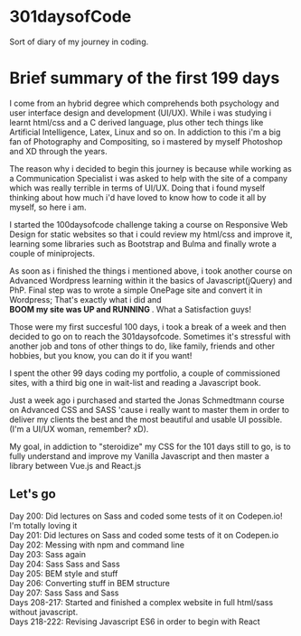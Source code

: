 # 301daysofCode
Sort of diary of my journey in coding. 

<h1>Brief summary of the first 199 days</h1>
<p>I come from an hybrid degree which comprehends both psychology and user interface design and development (UI/UX). While i was studying i learnt html/css and a C derived language, plus other tech things like Artificial Intelligence, Latex, Linux and so on. 
In addiction to this i'm a big fan of Photography and Compositing, so i mastered by myself Photoshop and XD through the years. 

The reason why i decided to begin this journey is because while working as a Communication Specialist i was asked to help with the site of a company which was really terrible in terms of UI/UX. Doing that i found myself thinking about how much i'd have loved to know how to code it all by myself, so here i am. 

I started the 100daysofcode challenge taking a course on Responsive Web Design for static websites so that i could review my html/css and improve it, learning some libraries such as Bootstrap and Bulma and finally wrote a couple of miniprojects. 

As soon as i finished the things i mentioned above, i took another course on Advanced Wordpress learning within it the basics of Javascript(jQuery) and PhP. Final step was to wrote a simple OnePage site and convert it in Wordpress; That's exactly what i did and <br> <strong> BOOM my site was UP and RUNNING </strong>. What a Satisfaction guys!

Those were my first succesful 100 days, i took a break of a week and then decided to go on to reach the 301daysofcode. Sometimes it's stressful with another job and tons of other things to do, like family, friends and other hobbies, but you know, you can do it if you want!

I spent the other 99 days coding my portfolio, a couple of commissioned sites, with a third big one in wait-list and reading a Javascript book.

Just a week ago i purchased and started the Jonas Schmedtmann course on Advanced CSS and SASS 'cause i really want to master them in order to deliver my clients the best and the most beautiful and usable UI possible. (I'm a UI/UX woman, remember? xD). 

My goal, in addiction to "steroidize" my CSS for the 101 days still to go, is to fully understand and improve my Vanilla Javascript and then master a library between Vue.js and React.js 
</p>

<h2> Let's go </h2>
Day 200: Did lectures on Sass and coded some tests of it on Codepen.io! I'm totally loving it <br>
Day 201: Did lectures on Sass and coded some tests of it on Codepen.io <br>
Day 202: Messing with npm and command line  <br>
Day 203: Sass again  <br>
Day 204: Sass Sass and Sass <br>
Day 205: BEM style and stuff <br>
Day 206: Converting stuff in BEM structure <br>
Day 207: Sass Sass and Sass <br>
Days 208-217: Started and finished a complex website in full html/sass without javascript. <br>
Days 218-222: Revising Javascript ES6 in order to begin with React <br>


